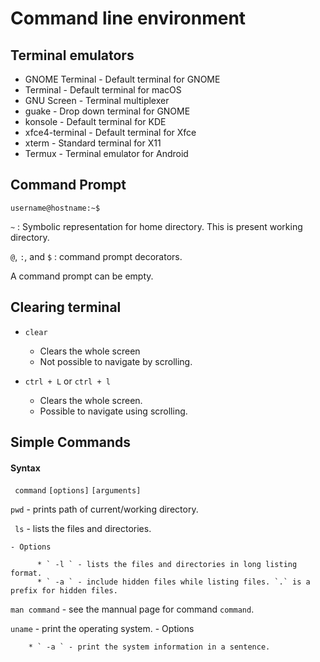# Command line environment

## Terminal emulators

- GNOME Terminal - Default terminal for GNOME
- Terminal - Default terminal for macOS
- GNU Screen - Terminal multiplexer
- guake - Drop down terminal for GNOME
- konsole - Default terminal for KDE
- xfce4-terminal - Default terminal for Xfce
- xterm - Standard terminal for X11
- Termux - Terminal emulator for Android

## Command Prompt

```terminal
username@hostname:~$
```

` ~ ` : Symbolic representation for home directory. This is present working directory.

` @ `,  ` : `, and ` $ ` : command prompt decorators.

A command prompt can be empty.

## Clearing terminal
- ` clear `
    * Clears the whole screen
    * Not possible to navigate by scrolling.

- ` ctrl + L ` or ` ctrl + l `
    * Clears the whole screen.
    * Possible to navigate using scrolling.

## Simple Commands

#### Syntax 

` command` `[options]` `[arguments] `

` pwd ` 
    - prints path of current/working directory.


` ls` 
    - lists the files and directories.
    
    - Options
    
          * ` -l ` - lists the files and directories in long listing format.
          * ` -a ` - include hidden files while listing files. `.` is a prefix for hidden files.

` man command ` 
    - see the mannual page for command ` command `.

` uname ` 
    - print the operating system.
    - Options
 
        * ` -a ` - print the system information in a sentence.
    
    

